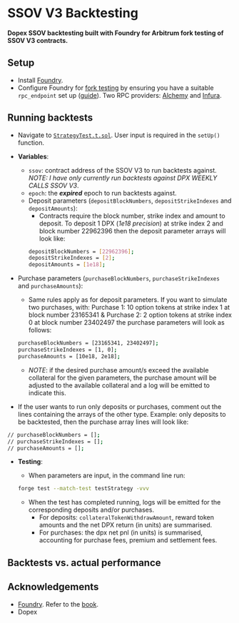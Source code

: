 # SSOV V3 Backtesting

**Dopex SSOV backtesting built with Foundry for Arbitrum fork testing of SSOV V3 contracts.**

## Setup

- Install [Foundry](https://github.com/foundry-rs/foundry).
- Configure Foundry for [fork testing](https://book.getfoundry.sh/forge/fork-testing) by ensuring you have a suitable `rpc_endpoint` set up ([guide](https://book.getfoundry.sh/cheatcodes/rpc?highlight=rpc#description)). Two RPC providers: [Alchemy](https://www.alchemy.com/) and [Infura](https://infura.io/).

## Running backtests

- Navigate to [`StrategyTest.t.sol`](./test/StrategyTest.t.sol). User input is required in the `setUp()` function.
- **Variables**:

  - `ssov`: contract address of the SSOV V3 to run backtests against. _NOTE: I have only currently run backtests against DPX WEEKLY CALLS SSOV V3_.
  - `epoch`: the **_expired_** epoch to run backtests against.
  - Deposit parameters (`depositBlockNumbers`, `depositStrikeIndexes` and `depositAmounts`):
    - Contracts require the block number, strike index and amount to deposit. To deposit 1 DPX (_1e18 precision_) at strike index 2 and block number 22962396 then the deposit parameter arrays will look like:
    ```sh
    depositBlockNumbers = [22962396];
    depositStrikeIndexes = [2];
    depositAmounts = [1e18];
    ```

- Purchase parameters (`purchaseBlockNumbers`, `purchaseStrikeIndexes` and `purchaseAmounts`):

  - Same rules apply as for deposit parameters. If you want to simulate two purchases, with: Purchase 1: 10 option tokens at strike index 1 at block number 23165341 & Purchase 2: 2 option tokens at strike index 0 at block number 23402497 the purchase parameters will look as follows:

  ```sh
  purchaseBlockNumbers = [23165341, 23402497];
  purchaseStrikeIndexes = [1, 0];
  purchaseAmounts = [10e18, 2e18];
  ```

  - _NOTE_: if the desired purchase amount/s exceed the available collateral for the given parameters, the purchase amount will be adjusted to the available collateral and a log will be emitted to indicate this.

- If the user wants to run only deposits or purchases, comment out the lines containing the arrays of the other type. Example: only deposits to be backtested, then the purchase array lines will look like:

```sh
// purchaseBlockNumbers = [];
// purchaseStrikeIndexes = [];
// purchaseAmounts = [];
```

- **Testing**:

  - When parameters are input, in the command line run:

  ```sh
  forge test --match-test testStrategy -vvv
  ```

  - When the test has completed running, logs will be emitted for the corresponding deposits and/or purchases.
    - For deposits: `collateralTokenWithdrawAmount`, reward token amounts and the net DPX return (in units) are summarised.
    - For purchases: the dpx net pnl (in units) is summarised, accounting for purchase fees, premium and settlement fees.

## Backtests vs. actual performance

## Acknowledgements

- [Foundry](https://github.com/foundry-rs/foundry). Refer to the [book](https://book.getfoundry.sh/getting-started/installation.html).
- Dopex
